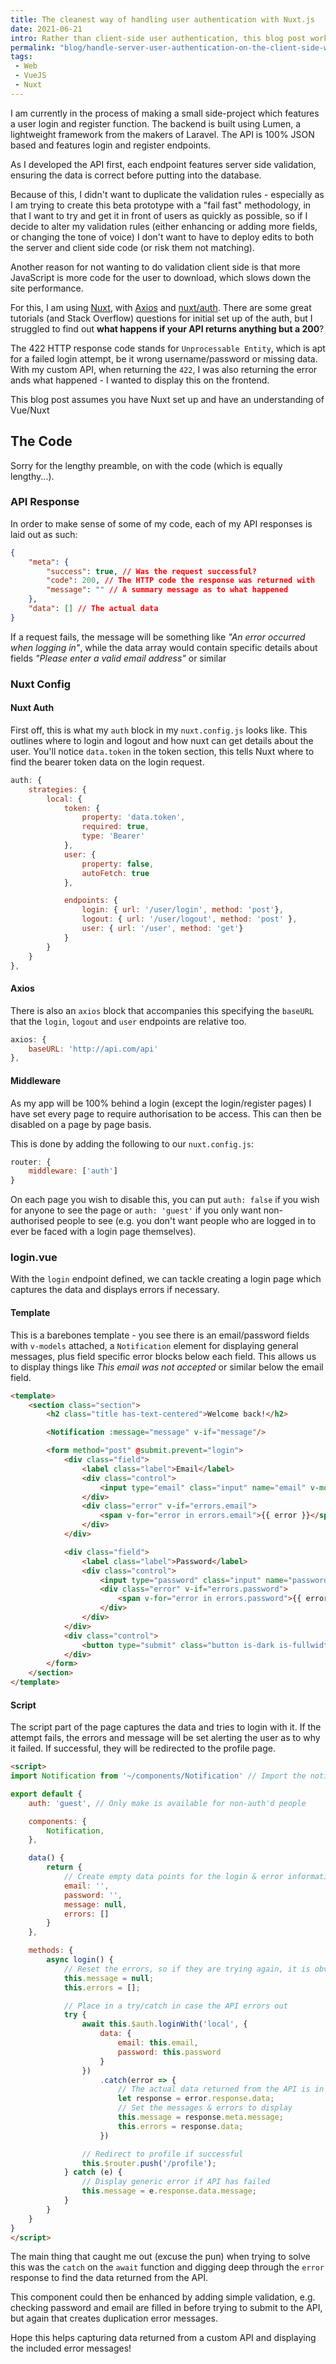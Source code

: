 ```yaml
---
title: The cleanest way of handling user authentication with Nuxt.js
date: 2021-06-21
intro: Rather than client-side user authentication, this blog post works through how to catch a user authentication error with Nuxt
permalink: "blog/handle-server-user-authentication-on-the-client-side-with-nuxt/"
tags:
 - Web
 - VueJS
 - Nuxt
---
```


I am currently in the process of making a small side-project which features a user login and register function. The backend is built using Lumen, a lightweight framework from the makers of Laravel. The API is 100% JSON based and features login and register endpoints.

As I developed the API first, each endpoint features server side validation, ensuring the data is correct before putting into the database.

Because of this, I didn't want to duplicate the validation rules - especially as I am trying to create this beta prototype with a "fail fast" methodology, in that I want to try and get it in front of users as quickly as possible, so if I decide to alter my validation rules (either enhancing or adding more fields, or changing the tone of voice) I don't want to have to deploy edits to both the server and client side code (or risk them not matching).

Another reason for not wanting to do validation client side is that more JavaScript is more code for the user to download, which slows down the site performance.

For this, I am using [Nuxt](https://nuxtjs.org/), with [Axios](https://axios.nuxtjs.org/) and [nuxt/auth](https://auth.nuxtjs.org/). There are some great tutorials (and Stack Overflow) questions for initial set up of the auth, but I struggled to find out **what happens if your API returns anything but a 200**?

The 422 HTTP response code stands for `Unprocessable Entity`, which is apt for a failed login attempt, be it wrong username/password or missing data. With my custom API, when returning the `422`, I was also returning the error ands what happened - I wanted to display this on the frontend.

<div class="info">This blog post assumes you have Nuxt set up and have an understanding of Vue/Nuxt</div>

## The Code

Sorry for the lengthy preamble, on with the code (which is equally lengthy...).

### API Response

In order to make sense of some of my code, each of my API responses is laid out as such:

```json
{
	"meta": {
		"success": true, // Was the request successful?
		"code": 200, // The HTTP code the response was returned with
		"message": "" // A summary message as to what happened
	},
	"data": [] // The actual data
}
```

If a request fails, the message will be something like _"An error occurred when logging in"_, while the data array would contain specific details about fields _"Please enter a valid email address"_ or similar

### Nuxt Config

#### Nuxt Auth

First off, this is what my `auth` block in my `nuxt.config.js` looks like. This outlines where to login and logout and how nuxt can get details about the user. You'll notice `data.token` in the token section, this tells Nuxt where to find the bearer token data on the login request.

```js
auth: {
	strategies: {
		local: {
			token: {
				property: 'data.token',
				required: true,
				type: 'Bearer'
			},
			user: {
				property: false,
				autoFetch: true
			},

			endpoints: {
				login: { url: '/user/login', method: 'post'},
				logout: { url: '/user/logout', method: 'post' },
				user: { url: '/user', method: 'get'}
			}
		}
	}
},
```

#### Axios

There is also an `axios` block that accompanies this specifying the `baseURL` that the `login`, `logout` and `user` endpoints are relative too.

```js
axios: {
	baseURL: 'http://api.com/api'
},
```

#### Middleware

As my app will be 100% behind a login (except the login/register pages) I have set every page to require authorisation to be access. This can then be disabled on a page by page basis.

This is done by adding the following to our `nuxt.config.js`:

```js
router: {
	middleware: ['auth']
}
```

On each page you wish to disable this, you can put `auth: false` if you wish for anyone to see the page or `auth: 'guest'` if you only want non-authorised people to see (e.g. you don't want people who are logged in to ever be faced with a login page themselves).

### login.vue

With the `login` endpoint defined, we can tackle creating a login page which captures the data and displays errors if necessary.

#### Template

This is a barebones template - you see there is an email/password fields with `v-models` attached, a `Notification` element for displaying general messages, plus field specific error blocks below each field. This allows us to display things like _This email was not accepted_ or similar below the email field.

```html
<template>
	<section class="section">
		<h2 class="title has-text-centered">Welcome back!</h2>

		<Notification :message="message" v-if="message"/>

		<form method="post" @submit.prevent="login">
			<div class="field">
				<label class="label">Email</label>
				<div class="control">
					<input type="email" class="input" name="email" v-model="email"/>
				</div>
				<div class="error" v-if="errors.email">
					<span v-for="error in errors.email">{{ error }}</span>
				</div>
			</div>

			<div class="field">
				<label class="label">Password</label>
				<div class="control">
					<input type="password" class="input" name="password" v-model="password" />
					<div class="error" v-if="errors.password">
						<span v-for="error in errors.password">{{ error }}</span>
					</div>
				</div>
			</div>
			<div class="control">
				<button type="submit" class="button is-dark is-fullwidth">Log In</button>
			</div>
		</form>
	</section>
</template>
```


#### Script

The script part of the page captures the data and tries to login with it. If the attempt fails, the errors and message will be set alerting the user as to why it failed. If successful, they will be redirected to the profile page.

```html
<script>
import Notification from '~/components/Notification' // Import the notification component

export default {
	auth: 'guest', // Only make is available for non-auth'd people

	components: {
		Notification,
	},

	data() {
		return {
			// Create empty data points for the login & error information
			email: '',
			password: '',
			message: null,
			errors: []
		}
	},

	methods: {
		async login() {
			// Reset the errors, so if they are trying again, it is obvious the messages change
			this.message = null;
			this.errors = [];

			// Place in a try/catch in case the API errors out
			try {
				await this.$auth.loginWith('local', {
					data: {
						email: this.email,
						password: this.password
					}
				})
					.catch(error => {
						// The actual data returned from the API is in `error.response.data`
						let response = error.response.data;
						// Set the messages & errors to display
						this.message = response.meta.message;
						this.errors = response.data;
					})

				// Redirect to profile if successful
				this.$router.push('/profile');
			} catch (e) {
				// Display generic error if API has failed
				this.message = e.response.data.message;
			}
		}
	}
}
</script>
```

The main thing that caught me out (excuse the pun) when trying to solve this was the `catch` on the `await` function and digging deep through the `error` response to find the data returned from the API.

This component could then be enhanced by adding simple validation, e.g. checking password and email are filled in before trying to submit to the API, but again that creates duplication error messages.

Hope this helps capturing data returned from a custom API and displaying the included error messages!
